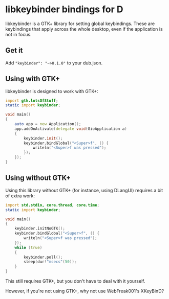 libkeybinder bindings for D
===========================
libkeybinder is a GTK+ library for setting global keybindings. These are keybindings that apply
across the whole desktop, even if the application is not in focus.


Get it
------
Add `"keybinder": "~>0.1.0"` to your dub.json.


Using with GTK+
---------------
libkeybinder is designed to work with GTK+:

```D
import gtk.lotsOfStuff;
static import keybinder;

void main()
{
	auto app = new Application();
	app.addOnActivate(delegate void(GioApplication a)
	{
		keybinder.init();
		keybinder.bindGlobal("<Super>f", () {
			writeln("<Super>f was pressed");
		});
	});
}
```


Using without GTK+
------------------
Using this library without GTK+ (for instance, using DLangUI) requires a bit of extra work:

```D
import std.stdio, core.thread, core.time;
static import keybinder;

void main()
{
	keybinder.initNoGTK();
	keybinder.bindGlobal("<Super>f", () {
		writeln("<Super>f was pressed");
	});
	while (true)
	{
		keybinder.poll();
		sleep(dur!"msecs"(50));
	}
}
```

This still requires GTK+, but you don't have to deal with it yourself.

However, if you're not using GTK+, why not use WebFreak001's XKeyBinD?
